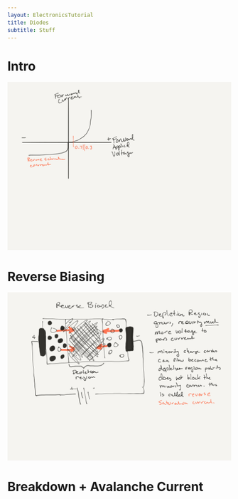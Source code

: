 ```yaml
---
layout: ElectronicsTutorial
title: Diodes
subtitle: Stuff
---
```


# Intro

![](../Sketches/Conduction_graph_of_diode.png)

# Reverse Biasing

![](../Sketches/PN_reverse_biasing.png)

# Breakdown + Avalanche Current